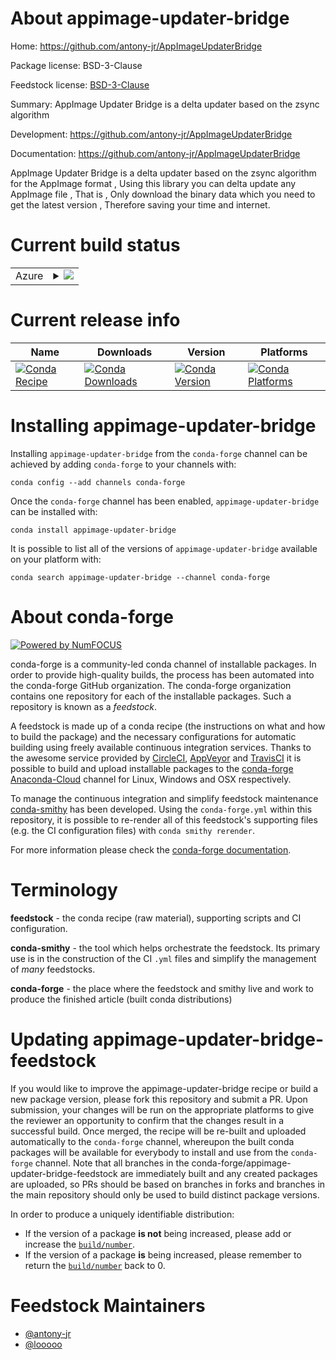 About appimage-updater-bridge
=============================

Home: https://github.com/antony-jr/AppImageUpdaterBridge

Package license: BSD-3-Clause

Feedstock license: [BSD-3-Clause](https://github.com/conda-forge/appimage-updater-bridge-feedstock/blob/master/LICENSE.txt)

Summary: AppImage Updater Bridge is a delta updater based on the zsync algorithm

Development: https://github.com/antony-jr/AppImageUpdaterBridge

Documentation: https://github.com/antony-jr/AppImageUpdaterBridge

AppImage Updater Bridge is a delta updater based on the zsync algorithm for the AppImage format ,
Using this library you can delta update any AppImage file , That is ,
Only download the binary data which you need to get the latest version , Therefore saving your time and internet.


Current build status
====================


<table>
    
  <tr>
    <td>Azure</td>
    <td>
      <details>
        <summary>
          <a href="https://dev.azure.com/conda-forge/feedstock-builds/_build/latest?definitionId=10825&branchName=master">
            <img src="https://dev.azure.com/conda-forge/feedstock-builds/_apis/build/status/appimage-updater-bridge-feedstock?branchName=master">
          </a>
        </summary>
        <table>
          <thead><tr><th>Variant</th><th>Status</th></tr></thead>
          <tbody><tr>
              <td>linux_64</td>
              <td>
                <a href="https://dev.azure.com/conda-forge/feedstock-builds/_build/latest?definitionId=10825&branchName=master">
                  <img src="https://dev.azure.com/conda-forge/feedstock-builds/_apis/build/status/appimage-updater-bridge-feedstock?branchName=master&jobName=linux&configuration=linux_64_" alt="variant">
                </a>
              </td>
            </tr>
          </tbody>
        </table>
      </details>
    </td>
  </tr>
</table>

Current release info
====================

| Name | Downloads | Version | Platforms |
| --- | --- | --- | --- |
| [![Conda Recipe](https://img.shields.io/badge/recipe-appimage--updater--bridge-green.svg)](https://anaconda.org/conda-forge/appimage-updater-bridge) | [![Conda Downloads](https://img.shields.io/conda/dn/conda-forge/appimage-updater-bridge.svg)](https://anaconda.org/conda-forge/appimage-updater-bridge) | [![Conda Version](https://img.shields.io/conda/vn/conda-forge/appimage-updater-bridge.svg)](https://anaconda.org/conda-forge/appimage-updater-bridge) | [![Conda Platforms](https://img.shields.io/conda/pn/conda-forge/appimage-updater-bridge.svg)](https://anaconda.org/conda-forge/appimage-updater-bridge) |

Installing appimage-updater-bridge
==================================

Installing `appimage-updater-bridge` from the `conda-forge` channel can be achieved by adding `conda-forge` to your channels with:

```
conda config --add channels conda-forge
```

Once the `conda-forge` channel has been enabled, `appimage-updater-bridge` can be installed with:

```
conda install appimage-updater-bridge
```

It is possible to list all of the versions of `appimage-updater-bridge` available on your platform with:

```
conda search appimage-updater-bridge --channel conda-forge
```


About conda-forge
=================

[![Powered by NumFOCUS](https://img.shields.io/badge/powered%20by-NumFOCUS-orange.svg?style=flat&colorA=E1523D&colorB=007D8A)](http://numfocus.org)

conda-forge is a community-led conda channel of installable packages.
In order to provide high-quality builds, the process has been automated into the
conda-forge GitHub organization. The conda-forge organization contains one repository
for each of the installable packages. Such a repository is known as a *feedstock*.

A feedstock is made up of a conda recipe (the instructions on what and how to build
the package) and the necessary configurations for automatic building using freely
available continuous integration services. Thanks to the awesome service provided by
[CircleCI](https://circleci.com/), [AppVeyor](https://www.appveyor.com/)
and [TravisCI](https://travis-ci.com/) it is possible to build and upload installable
packages to the [conda-forge](https://anaconda.org/conda-forge)
[Anaconda-Cloud](https://anaconda.org/) channel for Linux, Windows and OSX respectively.

To manage the continuous integration and simplify feedstock maintenance
[conda-smithy](https://github.com/conda-forge/conda-smithy) has been developed.
Using the ``conda-forge.yml`` within this repository, it is possible to re-render all of
this feedstock's supporting files (e.g. the CI configuration files) with ``conda smithy rerender``.

For more information please check the [conda-forge documentation](https://conda-forge.org/docs/).

Terminology
===========

**feedstock** - the conda recipe (raw material), supporting scripts and CI configuration.

**conda-smithy** - the tool which helps orchestrate the feedstock.
                   Its primary use is in the construction of the CI ``.yml`` files
                   and simplify the management of *many* feedstocks.

**conda-forge** - the place where the feedstock and smithy live and work to
                  produce the finished article (built conda distributions)


Updating appimage-updater-bridge-feedstock
==========================================

If you would like to improve the appimage-updater-bridge recipe or build a new
package version, please fork this repository and submit a PR. Upon submission,
your changes will be run on the appropriate platforms to give the reviewer an
opportunity to confirm that the changes result in a successful build. Once
merged, the recipe will be re-built and uploaded automatically to the
`conda-forge` channel, whereupon the built conda packages will be available for
everybody to install and use from the `conda-forge` channel.
Note that all branches in the conda-forge/appimage-updater-bridge-feedstock are
immediately built and any created packages are uploaded, so PRs should be based
on branches in forks and branches in the main repository should only be used to
build distinct package versions.

In order to produce a uniquely identifiable distribution:
 * If the version of a package **is not** being increased, please add or increase
   the [``build/number``](https://docs.conda.io/projects/conda-build/en/latest/resources/define-metadata.html#build-number-and-string).
 * If the version of a package **is** being increased, please remember to return
   the [``build/number``](https://docs.conda.io/projects/conda-build/en/latest/resources/define-metadata.html#build-number-and-string)
   back to 0.

Feedstock Maintainers
=====================

* [@antony-jr](https://github.com/antony-jr/)
* [@looooo](https://github.com/looooo/)

